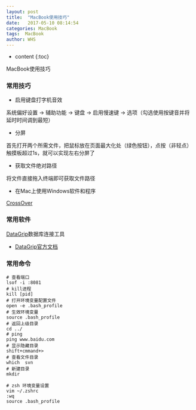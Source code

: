 ```yaml
---
layout: post
title:  "MacBook使用技巧"
date:   2017-05-10 08:14:54
categories: MacBook
tags:  MacBook
author: WHS
---
```


* content
{:toc}

MacBook使用技巧





### 常用技巧

* 启用键盘打字机音效

系统偏好设置 -> 辅助功能 -> 键盘 -> 启用慢速键 -> 选项（勾选使用按键音并将延时时间调到最短）

* 分屏

首先打开两个所需文件，把鼠标放在页面最大化处（绿色按钮），点按（非轻点）触摸板超过1s，就可以实现左右分屏了

* 获取文件绝对路径

将文件直接拖入终端即可获取文件路径

* 在Mac上使用Windows软件和程序

[CrossOver](https://xclient.info/s/cross-over.html)

### 常用软件

[DataGrip](https://www.jetbrains.com/datagrip/)数据库连接工具

* [DataGrip官方文档](https://www.jetbrains.com/help/datagrip/connecting-to-a-database.html#oracle)

### 常用命令

```
# 查看端口
lsof -i :8081 
# kill进程
kill [pid] 
# 打开环境变量配置文件
open -e .bash_profile
# 生效环境变量
source .bash_profile
# 返回上级目录
cd ../ 
# ping
ping www.baidu.com
# 显示隐藏目录
shift+cmmand+>
# 查看文件目录
which  svn
# 新建目录
mkdir

# zsh 环境变量设置
vim ~/.zshrc 
:wq
source .bash_profile

```




